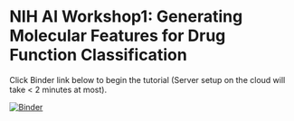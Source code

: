 # NIH AI Workshop1: Generating Molecular Features for Drug Function Classification  

Click Binder link below to begin the tutorial (Server setup on the cloud will take < 2 minutes at most).

[![Binder](https://mybinder.org/badge_logo.svg)](https://mybinder.org/v2/gh/ravichas/SRWkshp1/master)
